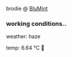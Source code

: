 brodie @ [BluMint](https://www.linkedin.com/company/blumint-io/)

<!--weather_start-->
### working conditions..

weather: haze 

temp: 6.64 °C 🧥

<!--weather_end-->
